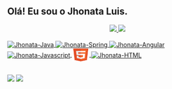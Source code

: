 
## Olá! Eu sou o Jhonata Luis.
<div align="center">
  <a href="https://github.com/JhonataLuis">
  <img height="180em" src="https://github-readme-stats.vercel.app/api?username=JhonataLuis&show_icons=true&theme=vue-dark&include_all_commits=true&count_private=true"/>
  <img height="180em" src="https://github-readme-stats.vercel.app/api/top-langs/?username=JhonataLuis&layout=compact&langs_count=7&theme=vue-dark"/>
</div>
<div style="display: inline_block"><br>
  
  <img align="center" alt="Jhonata-Java" height="30" width="40" src="https://cdn.jsdelivr.net/gh/devicons/devicon/icons/java/java-original.svg">
  <img align="center" alt="Jhonata-Spring" height="30" width="40" src="https://cdn.jsdelivr.net/gh/devicons/devicon/icons/spring/spring-original.svg">
  <img align="center" alt="Jhonata-Angular" height="30" width="40" src="https://cdn.jsdelivr.net/gh/devicons/devicon/icons/angularjs/angularjs-original.svg">
  <img align="center" alt="Jhonata-Javascript" height="30" width="40" src="https://cdn.jsdelivr.net/gh/devicons/devicon/icons/javascript/javascript-original.svg" />
  <img align="center" alt="Jhonata-HTML" height="30" width="40" src="https://raw.githubusercontent.com/devicons/devicon/master/icons/html5/html5-original.svg">
  <img align="center" alt="Jhonata-HTML" height="30" width="40" src="https://cdn.jsdelivr.net/gh/devicons/devicon/icons/javascript/javascript-original.svg" />
          
</div>
  
  ##
 
<div> 
  <a href = "mailto:jhonatafontesluis23@gmail.com"><img src="https://img.shields.io/badge/Gmail-D14836?style=for-the-badge&logo=gmail&logoColor=white" target="_blank"></a>
  <a href="https://www.linkedin.com/in/jhonata-irineu-da-silva-luis" target="_blank"><img src="https://img.shields.io/badge/-LinkedIn-%230077B5?style=for-the-badge&logo=linkedin&logoColor=white" target="_blank"></a> 
</div>

  
<!---
JhonataLuis/JhonataLuis is a ✨ special ✨ repository because its `README.md` (this file) appears on your GitHub profile.
You can click the Preview link to take a look at your changes.
--->
